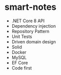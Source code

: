 # smart-notes

- .NET Core 8 API
- Dependency injection
- Repository Pattern
- Unit Tests
- Driven domain design
- Solid
- Docker
- MySQL
- EF Core
- Code first
